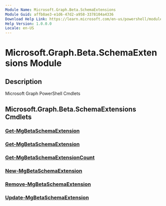 ```yaml
---
Module Name: Microsoft.Graph.Beta.SchemaExtensions
Module Guid: affb8ae3-e1d6-47d2-a958-3378104a4336
Download Help Link: https://learn.microsoft.com/en-us/powershell/module/microsoft.graph.beta.schemaextensions/?view=graph-powershell-beta
Help Version: 1.0.0.0
Locale: en-US
---
```


# Microsoft.Graph.Beta.SchemaExtensions Module
## Description
Microsoft Graph PowerShell Cmdlets

## Microsoft.Graph.Beta.SchemaExtensions Cmdlets
### [Get-MgBetaSchemaExtension](Get-MgBetaSchemaExtension.md)

### [Get-MgBetaSchemaExtension](Get-MgBetaSchemaExtension.md)

### [Get-MgBetaSchemaExtensionCount](Get-MgBetaSchemaExtensionCount.md)

### [New-MgBetaSchemaExtension](New-MgBetaSchemaExtension.md)

### [Remove-MgBetaSchemaExtension](Remove-MgBetaSchemaExtension.md)

### [Update-MgBetaSchemaExtension](Update-MgBetaSchemaExtension.md)




















